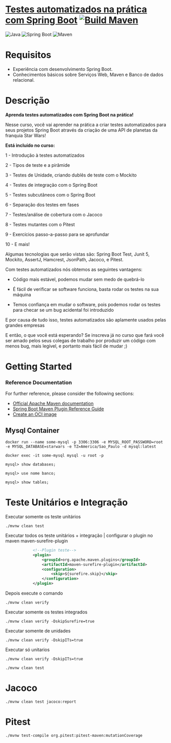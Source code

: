 # [Testes automatizados na prática com Spring Boot](https://www.udemy.com/course/testes-automatizados-na-pratica-com-spring-boot/?couponCode=ST16MT70224) [![Build Maven](https://github.com/jairosousa/sw-planet-api/actions/workflows/maven.yml/badge.svg)](https://github.com/jairosousa/sw-planet-api/actions/workflows/maven.yml)

![Java](https://img.shields.io/badge/Java-21-green?style=plastic&logo=java)
![Spring Boot](https://img.shields.io/badge/SpringBoot-3.2.2-green?style=plastic&logo=spring)
![Maven](https://img.shields.io/badge/Maven-3.9.2-green?style=plastic)
# Requisitos
* Experiência com desenvolvimento Spring Boot.
* Conhecimentos básicos sobre Serviços Web, Maven e Banco de dados relacional.

# Descrição
**Aprenda testes automatizados com Spring Boot na prática!**

Nesse curso, você vai aprender na prática a criar testes automatizados para seus projetos Spring Boot através da criação de uma API de planetas da franquia Star Wars!

**Está incluído no curso:**

1 - Introdução à testes automatizados

2 - Tipos de teste e a pirâmide

3 - Testes de Unidade, criando dublês de teste com o Mockito

4 - Testes de integração com o Spring Boot

5 - Testes subcutâneos com o Spring Boot

6 - Separação dos testes em fases

7 - Testes/análise de cobertura com o Jacoco

8 - Testes mutantes com o Pitest

9 - Exercícios passo-a-passo para se aprofundar

10 - E mais!

Algumas tecnologias que serão vistas são: Spring Boot Test, Junit 5, Mockito, AssertJ, Hamcrest, JsonPath, Jacoco, e Pitest.

Com testes automatizados nós obtemos as seguintes vantagens:

* Código mais estável, podemos mudar sem medo de quebrá-lo

* É fácil de verificar se software funciona, basta rodar os testes na sua máquina

* Temos confiança em mudar o software, pois podemos rodar os testes para checar se um bug acidental foi introduzido

E por causa de tudo isso, testes automatizados são aplamente usados pelas grandes empresas

E então, o que você está esperando? Se inscreva já no curso que fará você ser amado pelos seus colegas de trabalho por produzir um código com menos bug, mais legível, e portanto mais fácil de mudar ;)

# Getting Started

### Reference Documentation

For further reference, please consider the following sections:

* [Official Apache Maven documentation](https://maven.apache.org/guides/index.html)
* [Spring Boot Maven Plugin Reference Guide](https://docs.spring.io/spring-boot/docs/3.2.6/maven-plugin/reference/html/)
* [Create an OCI image](https://docs.spring.io/spring-boot/docs/3.2.6/maven-plugin/reference/html/#build-image)

## Mysql Container
```shell
docker run --name some-mysql -p 3306:3306 -e MYSQL_ROOT_PASSWORD=root -e MYSQL_DATABASE=starwars -e TZ=America/Sao_Paulo -d mysql:latest
```

```shell
docker exec -it some-mysql mysql -u root -p
```

```shell
mysql> show databases;
```

```shell
mysql> use nome banco;
```

```shell
mysql> show tables;
```

# Teste Unitários e Integração
Executar somente os teste unitários

```shell
./mvnw clean test
```

Executar todos os teste unitários + integração
| configurar o plugin no maven maven-surefire-plugin
```xml
            <!--Plugin teste-->
            <plugin>
                <groupId>org.apache.maven.plugins</groupId>
                <artifactId>maven-surefire-plugin</artifactId>
                <configuration>
                    <skip>${surefire.skip}</skip>
                </configuration>
            </plugin>
```
Depois execute o comando
```shell
./mvnw clean verify
```

Executar somente os testes integrados
```shell
./mvnw clean verify -DskipSurefire=true
```

Executar somente de unidades
```shell
./mvnw clean verify -DskipITs=true
```

Executar só unitarios
```shell
./mvnw clean verify -DskipITs=true
```

```shell
./mvnw clean test
```

# Jacoco
```shell
./mvnw clean test jacoco:report
```

# Pitest
```shell
./mvnw test-compile org.pitest:pitest-maven:mutationCoverage
```
